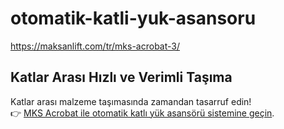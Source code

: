 # otomatik-katli-yuk-asansoru
https://maksanlift.com/tr/mks-acrobat-3/


## Katlar Arası Hızlı ve Verimli Taşıma

Katlar arası malzeme taşımasında zamandan tasarruf edin!  
👉 [MKS Acrobat ile otomatik katlı yük asansörü sistemine geçin](https://maksanlift.com/tr/mks-acrobat-3/).
